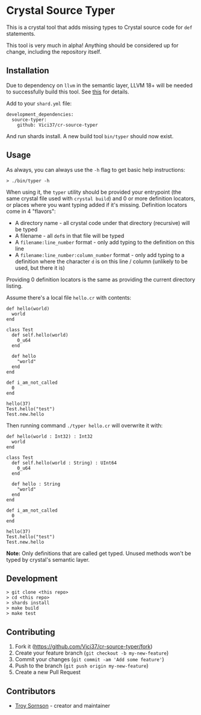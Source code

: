 # Crystal Source Typer

This is a crystal tool that adds missing types to Crystal source code for `def` statements.

This tool is very much in alpha! Anything should be considered up for change, including the repository itself.

## Installation

Due to dependency on `llvm` in the semantic layer, LLVM 18+ will be needed to successfully build this tool. See [this](https://forum.crystal-lang.org/t/exploring-the-compiler/7343/8?u=tsornson) for details.

Add to your `shard.yml` file:

```
development_dependencies:
  source-typer:
    github: Vici37/cr-source-typer
```

And run shards install. A new build tool `bin/typer` should now exist.

## Usage

As always, you can always use the `-h` flag to get basic help instructions:

```
> ./bin/typer -h
```

When using it, the `typer` utility should be provided your entrypoint (the same crystal file used
with `crystal build`) and 0 or more definition locators, or places where you want typing added
if it's missing. Definition locators come in 4 "flavors":

* A directory name - all crystal code under that directory (recursive) will be typed
* A filename - all `def`s in that file will be typed
* A `filename:line_number` format - only add typing to the definition on this line
* A `filename:line_number:column_number` format - only add typing to a definition where the character `d` is on this line / column (unlikely to be used, but there it is)

Providing 0 definition locators is the same as providing the current directory listing.

Assume there's a local file `hello.cr` with contents:

```crystal
def hello(world)
  world
end

class Test
  def self.hello(world)
    0_u64
  end

  def hello
    "world"
  end
end

def i_am_not_called
  0
end

hello(37)
Test.hello("test")
Test.new.hello
```

Then running command `./typer hello.cr` will overwrite it with:

```crystal
def hello(world : Int32) : Int32
  world
end

class Test
  def self.hello(world : String) : UInt64
    0_u64
  end

  def hello : String
    "world"
  end
end

def i_am_not_called
  0
end

hello(37)
Test.hello("test")
Test.new.hello
```

**Note:** Only definitions that are called get typed. Unused methods won't be typed by crystal's semantic layer.

## Development

```
> git clone <this repo>
> cd <this repo>
> shards install
> make build
> make test
```

## Contributing

1. Fork it (<https://github.com/Vici37/cr-source-typer/fork>)
2. Create your feature branch (`git checkout -b my-new-feature`)
3. Commit your changes (`git commit -am 'Add some feature'`)
4. Push to the branch (`git push origin my-new-feature`)
5. Create a new Pull Request

## Contributors

- [Troy Sornson](https://github.com/Vici37) - creator and maintainer
